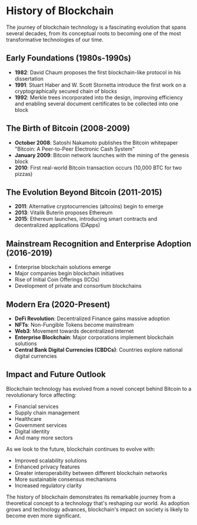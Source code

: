 # History of Blockchain

The journey of blockchain technology is a fascinating evolution that spans several decades, from its conceptual roots to becoming one of the most transformative technologies of our time.

## Early Foundations (1980s-1990s)
- **1982**: David Chaum proposes the first blockchain-like protocol in his dissertation
- **1991**: Stuart Haber and W. Scott Stornetta introduce the first work on a cryptographically secured chain of blocks
- **1992**: Merkle trees incorporated into the design, improving efficiency and enabling several document certificates to be collected into one block

## The Birth of Bitcoin (2008-2009)
- **October 2008**: Satoshi Nakamoto publishes the Bitcoin whitepaper "Bitcoin: A Peer-to-Peer Electronic Cash System"
- **January 2009**: Bitcoin network launches with the mining of the genesis block
- **2010**: First real-world Bitcoin transaction occurs (10,000 BTC for two pizzas)

## The Evolution Beyond Bitcoin (2011-2015)
- **2011**: Alternative cryptocurrencies (altcoins) begin to emerge
- **2013**: Vitalik Buterin proposes Ethereum
- **2015**: Ethereum launches, introducing smart contracts and decentralized applications (DApps)

## Mainstream Recognition and Enterprise Adoption (2016-2019)
- Enterprise blockchain solutions emerge
- Major companies begin blockchain initiatives
- Rise of Initial Coin Offerings (ICOs)
- Development of private and consortium blockchains

## Modern Era (2020-Present)
- **DeFi Revolution**: Decentralized Finance gains massive adoption
- **NFTs**: Non-Fungible Tokens become mainstream
- **Web3**: Movement towards decentralized internet
- **Enterprise Blockchain**: Major corporations implement blockchain solutions
- **Central Bank Digital Currencies (CBDCs)**: Countries explore national digital currencies

## Impact and Future Outlook
Blockchain technology has evolved from a novel concept behind Bitcoin to a revolutionary force affecting:
- Financial services
- Supply chain management
- Healthcare
- Government services
- Digital identity
- And many more sectors

As we look to the future, blockchain continues to evolve with:
- Improved scalability solutions
- Enhanced privacy features
- Greater interoperability between different blockchain networks
- More sustainable consensus mechanisms
- Increased regulatory clarity

The history of blockchain demonstrates its remarkable journey from a theoretical concept to a technology that's reshaping our world. As adoption grows and technology advances, blockchain's impact on society is likely to become even more significant.
